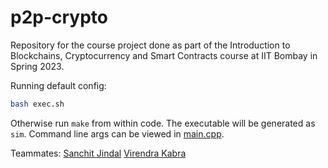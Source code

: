 # p2p-crypto

Repository for the course project done as part of the Introduction to Blockchains, Cryptocurrency and Smart Contracts course at IIT Bombay in Spring 2023.  

Running default config:
```sh
bash exec.sh
```

Otherwise run `make` from within code.
The executable will be generated as `sim`.
Command line args can be viewed in [main.cpp](./code/main.cpp).

Teammates:
[Sanchit Jindal](https://github.com/sanchit1053)
[Virendra Kabra](https://github.com/virendrakabra14)
